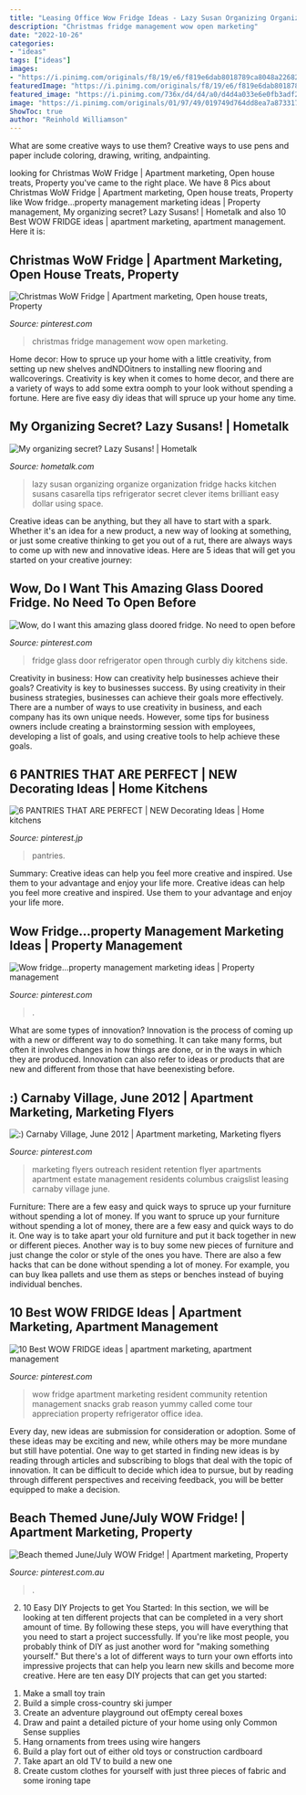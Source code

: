 ```yaml
---
title: "Leasing Office Wow Fridge Ideas - Lazy Susan Organizing Organize Organization Fridge Hacks Kitchen Susans Casarella Tips Refrigerator Secret Clever Items Brilliant Easy Dollar Using Space"
description: "Christmas fridge management wow open marketing"
date: "2022-10-26"
categories:
- "ideas"
tags: ["ideas"]
images:
- "https://i.pinimg.com/originals/f8/19/e6/f819e6dab8018789ca8048a22682149d.jpg"
featuredImage: "https://i.pinimg.com/originals/f8/19/e6/f819e6dab8018789ca8048a22682149d.jpg"
featured_image: "https://i.pinimg.com/736x/d4/d4/a0/d4d4a033e6e0fb3adf2b57bbef1c2d16--property-management-marketing-ideas.jpg"
image: "https://i.pinimg.com/originals/01/97/49/019749d764dd8ea7a873317f0726e2fd.jpg"
ShowToc: true
author: "Reinhold Williamson"
---
```



What are some creative ways to use them?
Creative ways to use pens and paper include coloring, drawing, writing, andpainting.

	

		
looking for Christmas WoW Fridge | Apartment marketing, Open house treats, Property you've came to the right place. We have 8 Pics about Christmas WoW Fridge | Apartment marketing, Open house treats, Property like Wow fridge...property management marketing ideas | Property management, My organizing secret? Lazy Susans! | Hometalk and also 10 Best WOW FRIDGE ideas | apartment marketing, apartment management. Here it is:
		
    
## Christmas WoW Fridge | Apartment Marketing, Open House Treats, Property

<img loading=lazy src="https://i.pinimg.com/originals/e9/87/e7/e987e78e8483d91a69d7170a4b582274.jpg" onerror="this.onerror=null;this.src='https://tse3.mm.bing.net/th?id=OIP.izH79KduENr80HnrJi8EVwHaJ4&amp;pid=15.1';" alt="Christmas WoW Fridge | Apartment marketing, Open house treats, Property">

_Source: pinterest.com_

>christmas fridge management wow open marketing. 

	

Home decor: How to spruce up your home with a little creativity, from setting up new shelves andNDOitners to installing new flooring and wallcoverings.
Creativity is key when it comes to home decor, and there are a variety of ways to add some extra oomph to your look without spending a fortune. Here are five easy diy ideas that will spruce up your home any time.

    
## My Organizing Secret? Lazy Susans! | Hometalk

<img loading=lazy src="https://cdn-fastly.hometalk.com/media/73u2g1gf0rq5instm5pc50f384fd14030.jpg?size=720x845&amp;nocrop=1" onerror="this.onerror=null;this.src='https://tse2.mm.bing.net/th?id=OIP.wWKzDw3bxT8t0i8CaJGlCgHaLG&amp;pid=15.1';" alt="My organizing secret? Lazy Susans! | Hometalk">

_Source: hometalk.com_

>lazy susan organizing organize organization fridge hacks kitchen susans casarella tips refrigerator secret clever items brilliant easy dollar using space. 

	

Creative ideas can be anything, but they all have to start with a spark. Whether it's an idea for a new product, a new way of looking at something, or just some creative thinking to get you out of a rut, there are always ways to come up with new and innovative ideas. Here are 5 ideas that will get you started on your creative journey: 

    
## Wow, Do I Want This Amazing Glass Doored Fridge. No Need To Open Before

<img loading=lazy src="https://i.pinimg.com/originals/01/97/49/019749d764dd8ea7a873317f0726e2fd.jpg" onerror="this.onerror=null;this.src='https://tse3.mm.bing.net/th?id=OIP.08Jy47s7SeQVpBVky4irgAAAAA&amp;pid=15.1';" alt="Wow, do I want this amazing glass doored fridge. No need to open before">

_Source: pinterest.com_

>fridge glass door refrigerator open through curbly diy kitchens side. 

	

Creativity in business: How can creativity help businesses achieve their goals?
Creativity is key to businesses success. By using creativity in their business strategies, businesses can achieve their goals more effectively. There are a number of ways to use creativity in business, and each company has its own unique needs. However, some tips for business owners include creating a brainstorming session with employees, developing a list of goals, and using creative tools to help achieve these goals.

    
## 6 PANTRIES THAT ARE PERFECT | NEW Decorating Ideas | Home Kitchens

<img loading=lazy src="https://i.pinimg.com/originals/f8/19/e6/f819e6dab8018789ca8048a22682149d.jpg" onerror="this.onerror=null;this.src='https://tse3.mm.bing.net/th?id=OIP.nyCbl_0uvN0oHmfQH10BUQHaLJ&amp;pid=15.1';" alt="6 PANTRIES THAT ARE PERFECT | NEW Decorating Ideas | Home kitchens">

_Source: pinterest.jp_

>pantries. 

	

Summary: Creative ideas can help you feel more creative and inspired. Use them to your advantage and enjoy your life more.
Creative ideas can help you feel more creative and inspired. Use them to your advantage and enjoy your life more.

    
## Wow Fridge...property Management Marketing Ideas | Property Management

<img loading=lazy src="https://i.pinimg.com/736x/d4/d4/a0/d4d4a033e6e0fb3adf2b57bbef1c2d16--property-management-marketing-ideas.jpg" onerror="this.onerror=null;this.src='https://tse1.mm.bing.net/th?id=OIP.FAQcnUPHjmUFT3eu4LqZpgHaJ3&amp;pid=15.1';" alt="Wow fridge...property management marketing ideas | Property management">

_Source: pinterest.com_

>. 

	

What are some types of innovation?
Innovation is the process of coming up with a new or different way to do something. It can take many forms, but often it involves changes in how things are done, or in the ways in which they are produced. Innovation can also refer to ideas or products that are new and different from those that have beenexisting before.

    
## :) Carnaby Village, June 2012 | Apartment Marketing, Marketing Flyers

<img loading=lazy src="https://i.pinimg.com/originals/ea/6a/78/ea6a7828a25d71aeec181f28fb620306.jpg" onerror="this.onerror=null;this.src='https://tse2.mm.bing.net/th?id=OIP.91AfLulrmS8yEsCbuWs0WgHaJ4&amp;pid=15.1';" alt=":) Carnaby Village, June 2012 | Apartment marketing, Marketing flyers">

_Source: pinterest.com_

>marketing flyers outreach resident retention flyer apartments apartment estate management residents columbus craigslist leasing carnaby village june. 

	

Furniture: There are a few easy and quick ways to spruce up your furniture without spending a lot of money.
If you want to spruce up your furniture without spending a lot of money, there are a few easy and quick ways to do it. One way is to take apart your old furniture and put it back together in new or different pieces. Another way is to buy some new pieces of furniture and just change the color or style of the ones you have. There are also a few hacks that can be done without spending a lot of money. For example, you can buy Ikea pallets and use them as steps or benches instead of buying individual benches.

    
## 10 Best WOW FRIDGE Ideas | Apartment Marketing, Apartment Management

<img loading=lazy src="https://i.pinimg.com/236x/83/9a/e3/839ae3ddde25940f60b537455292b824--wow-fridge-resident-retention.jpg" onerror="this.onerror=null;this.src='https://tse2.mm.bing.net/th?id=OIP.d4oZ_xRsB2CrssIcct8ZXAHaNH&amp;pid=15.1';" alt="10 Best WOW FRIDGE ideas | apartment marketing, apartment management">

_Source: pinterest.com_

>wow fridge apartment marketing resident community retention management snacks grab reason yummy called come tour appreciation property refrigerator office idea. 

	

Every day, new ideas are submission for consideration or adoption. Some of these ideas may be exciting and new, while others may be more mundane but still have potential. One way to get started in finding new ideas is by reading through articles and subscribing to blogs that deal with the topic of innovation. It can be difficult to decide which idea to pursue, but by reading through different perspectives and receiving feedback, you will be better equipped to make a decision.

    
## Beach Themed June/July WOW Fridge! | Apartment Marketing, Property

<img loading=lazy src="https://i.pinimg.com/736x/29/3e/21/293e2124e0621f42ccbe10e9500db4a8.jpg" onerror="this.onerror=null;this.src='https://tse4.mm.bing.net/th?id=OIP.Cm_FS8JMme64IKuFqXOI8gDYEg&amp;pid=15.1';" alt="Beach themed June/July WOW Fridge! | Apartment marketing, Property">

_Source: pinterest.com.au_

>. 

	

2) 10 Easy DIY Projects to get You Started: In this section, we will be looking at ten different projects that can be completed in a very short amount of time. By following these steps, you will have everything that you need to start a project successfully.
If you're like most people, you probably think of DIY as just another word for "making something yourself." But there's a lot of different ways to turn your own efforts into impressive projects that can help you learn new skills and become more creative. Here are ten easy DIY projects that can get you started: 
1. Make a small toy train
2. Build a simple cross-country ski jumper
3. Create an adventure playground out ofEmpty cereal boxes
4. Draw and paint a detailed picture of your home using only Common Sense supplies
5. Hang ornaments from trees using wire hangers
6. Build a play fort out of either old toys or construction cardboard 
7. Take apart an old TV to build a new one 
8. Create custom clothes for yourself with just three pieces of fabric and some ironing tape 

